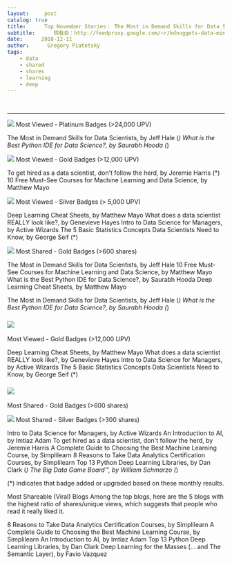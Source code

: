 ```yaml
---
layout:     post
catalog: true
title:      Top November Stories： The Most in Demand Skills for Data Scientists; What is the Best Python IDE for Data Science?
subtitle:      转载自：http://feedproxy.google.com/~r/kdnuggets-data-mining-analytics/~3/qmvc3OzBa7M/top-stories-2018-nov.html
date:      2018-12-11
author:      Gregory Piatetsky
tags:
    - data
    - shared
    - shares
    - learning
    - deep
---
```



  
 





---

![](http://feedproxy.google.com/images/tkb-1811-p.png)
Most Viewed - Platinum Badges (>24,000 UPV)

 The Most in Demand Skills for Data Scientists, by Jeff Hale (*)
 What is the Best Python IDE for Data Science?, by Saurabh Hooda (*)

![](http://feedproxy.google.com/images/tkb-1811-g.png)
Most Viewed - Gold Badges (>12,000 UPV)

 To get hired as a data scientist, don't follow the herd, by Jeremie Harris (*)
 10 Free Must-See Courses for Machine Learning and Data Science, by Matthew Mayo

![](http://feedproxy.google.com/images/tkb-1811-s.png)
Most Viewed - Silver Badges (> 5,000 UPV)

 Deep Learning Cheat Sheets, by Matthew Mayo
 What does a data scientist REALLY look like?, by Genevieve Hayes
 Intro to Data Science for Managers, by Active Wizards
 The 5 Basic Statistics Concepts Data Scientists Need to Know, by George Seif (*)

![](http://feedproxy.google.com/images/tkb-1811-g.png)
Most Shared - Gold Badges (>600 shares)

 The Most in Demand Skills for Data Scientists, by Jeff Hale
 10 Free Must-See Courses for Machine Learning and Data Science, by Matthew Mayo
 What is the Best Python IDE for Data Science?, by Saurabh Hooda
 Deep Learning Cheat Sheets, by Matthew Mayo



 The Most in Demand Skills for Data Scientists, by Jeff Hale (*)
 What is the Best Python IDE for Data Science?, by Saurabh Hooda (*)

### ![](http://feedproxy.google.com/images/tkb-1811-g.png)
Most Viewed - Gold Badges (>12,000 UPV)

 Deep Learning Cheat Sheets, by Matthew Mayo
 What does a data scientist REALLY look like?, by Genevieve Hayes
 Intro to Data Science for Managers, by Active Wizards
 The 5 Basic Statistics Concepts Data Scientists Need to Know, by George Seif (*)

### ![](http://feedproxy.google.com/images/tkb-1811-g.png)
Most Shared - Gold Badges (>600 shares)

![](http://feedproxy.google.com/images/tkb-1811-s.png)
Most Shared - Silver Badges (>300 shares)

 Intro to Data Science for Managers, by Active Wizards
 An Introduction to AI, by Imtiaz Adam
 To get hired as a data scientist, don't follow the herd, by Jeremie Harris
 A Complete Guide to Choosing the Best Machine Learning Course, by Simplilearn
 8 Reasons to Take Data Analytics Certification Courses, by Simplilearn
 Top 13 Python Deep Learning Libraries, by Dan Clark (*)
 The Big Data Game Board™, by William Schmarzo (*)



(*) indicates that badge added or upgraded based on these monthly results.


Most Shareable (Viral) Blogs
Among the top blogs, here are the 5 blogs with the highest ratio of shares/unique views, which suggests that people who read it really liked it. 

 8 Reasons to Take Data Analytics Certification Courses, by Simplilearn
 A Complete Guide to Choosing the Best Machine Learning Course, by Simplilearn
 An Introduction to AI, by Imtiaz Adam
 Top 13 Python Deep Learning Libraries, by Dan Clark
 Deep Learning for the Masses (... and The Semantic Layer), by Favio Vazquez










